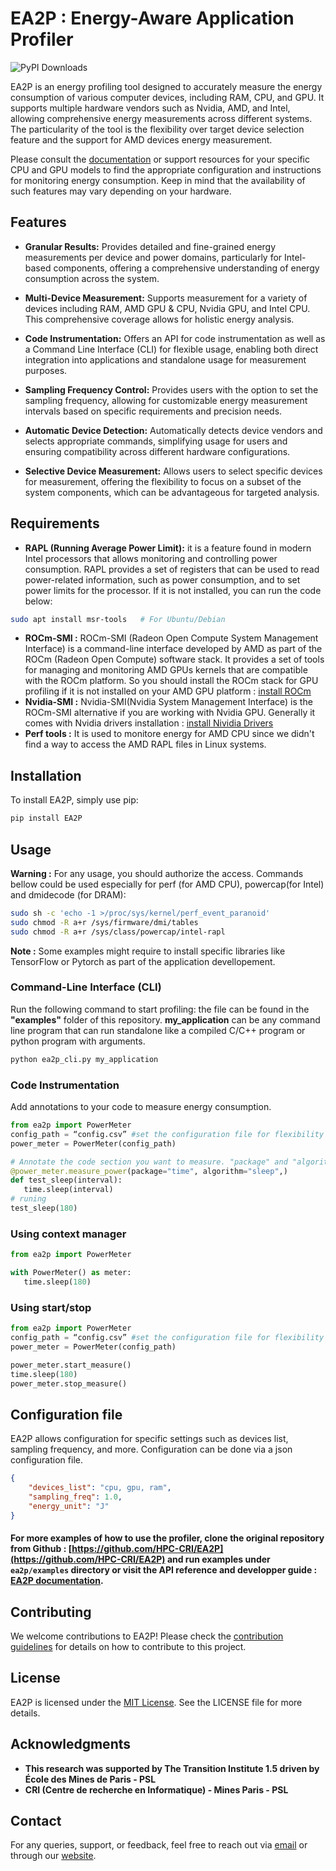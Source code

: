 # EA2P : Energy-Aware Application Profiler
![PyPI Downloads](https://img.shields.io/pypi/dm/EA2P?color=brightgreen&label=PyPI%20downloads&logo=pypi&logoColor=yellow)

EA2P is an energy profiling tool designed to accurately measure the energy consumption of various computer devices, including RAM, CPU, and GPU. It supports multiple hardware vendors such as Nvidia, AMD, and Intel, allowing comprehensive energy measurements across different systems. The particularity of the tool is the flexibility over target device selection feature and the support for AMD devices energy measurement.  

Please consult the [documentation](https://hpc-cri.github.io/EA2P/) or support resources for your specific CPU and GPU models to find the appropriate configuration and instructions for monitoring energy consumption. Keep in mind that the availability of such features may vary depending on your hardware.

## Features

- **Granular Results:** Provides detailed and fine-grained energy measurements per device and power domains, particularly for Intel-based components, offering a comprehensive understanding of energy consumption across the system.

- **Multi-Device Measurement:** Supports measurement for a variety of devices including RAM, AMD GPU & CPU, Nvidia GPU, and Intel CPU. This comprehensive coverage allows for holistic energy analysis.

- **Code Instrumentation:** Offers an API for code instrumentation as well as a Command Line Interface (CLI) for flexible usage, enabling both direct integration into applications and standalone usage for measurement purposes.

- **Sampling Frequency Control:** Provides users with the option to set the sampling frequency, allowing for customizable energy measurement intervals based on specific requirements and precision needs.

- **Automatic Device Detection:** Automatically detects device vendors and selects appropriate commands, simplifying usage for users and ensuring compatibility across different hardware configurations.

- **Selective Device Measurement:** Allows users to select specific devices for measurement, offering the flexibility to focus on a subset of the system components, which can be advantageous for targeted analysis.

## Requirements
- **RAPL (Running Average Power Limit):** it is a feature found in modern Intel processors that allows monitoring and controlling power consumption. RAPL provides a set of registers that can be used to read power-related information, such as power consumption, and to set power limits for the processor. If it is not installed, you can run the code below:
```bash
sudo apt install msr-tools   # For Ubuntu/Debian
```
- **ROCm-SMI :** ROCm-SMI (Radeon Open Compute System Management Interface) is a command-line interface developed by AMD as part of the ROCm (Radeon Open Compute) software stack. It provides a set of tools for managing and monitoring AMD GPUs kernels that are compatible with the ROCm platform. So you should install the ROCm stack for GPU profiling if it is not installed on your AMD GPU platform : [install ROCm](https://rocm.docs.amd.com/projects/install-on-linux/en/latest/tutorial/install-overview.html)
- **Nvidia-SMI :** Nvidia-SMI(Nvidia System Management Interface) is the ROCm-SMI alternative if you are working with Nvidia GPU. Generally it comes with Nvidia drivers installation : [install Nividia Drivers](https://docs.nvidia.com/cuda/cuda-installation-guide-linux/index.html#driver-installation)
- **Perf tools :** It is used to monitore energy for AMD CPU since we didn't find a way to access the AMD RAPL files in Linux systems.


## Installation

To install EA2P, simply use pip:

```bash
pip install EA2P
```
## Usage

**Warning :** For any usage, you should authorize the access. Commands bellow could be used especially for perf (for AMD CPU), powercap(for Intel) and dmidecode (for DRAM):
```bash
sudo sh -c 'echo -1 >/proc/sys/kernel/perf_event_paranoid'
sudo chmod -R a+r /sys/firmware/dmi/tables
sudo chmod -R a+r /sys/class/powercap/intel-rapl
```

**Note :** Some examples might require to install specific libraries like TensorFlow or Pytorch as part of the application devellopement.

### Command-Line Interface (CLI)

Run the following command to start profiling: the file can be found in the **"examples"** folder of this repository. **my_application** can be any command line program that can run standalone like a compiled C/C++ program or python program with arguments.

```bash
python ea2p_cli.py my_application
```

### Code Instrumentation

Add annotations to your code to measure energy consumption. 
```python
from ea2p import PowerMeter
config_path = “config.csv” #set the configuration file for flexibility
power_meter = PowerMeter(config_path)

# Annotate the code section you want to measure. "package" and "algorithm" params are required. 
@power_meter.measure_power(package="time", algorithm="sleep",)
def test_sleep(interval):
   time.sleep(interval)
# runing
test_sleep(180) 		
```

### Using context manager

```python
from ea2p import PowerMeter

with PowerMeter() as meter:
   time.sleep(180)		
```

### Using start/stop

```python
from ea2p import PowerMeter
config_path = “config.csv” #set the configuration file for flexibility
power_meter = PowerMeter(config_path)

power_meter.start_measure()
time.sleep(180)
power_meter.stop_measure()		
```
## Configuration file

EA2P allows configuration for specific settings such as devices list, sampling frequency, and more. Configuration can be done via a json configuration file.
```json
{
    "devices_list": "cpu, gpu, ram",
    "sampling_freq": 1.0,
    "energy_unit": "J"
}
```

#### For more examples of how to use the profiler, clone the original repository from Github : [https://github.com/HPC-CRI/EA2P](https://github.com/HPC-CRI/EA2P) and run examples under `ea2p/examples` directory or visit the API reference and developper guide : [EA2P documentation](https://hpc-cri.github.io/EA2P/).


## Contributing

We welcome contributions to EA2P! Please check the [contribution guidelines]() for details on how to contribute to this project.

## License

EA2P is licensed under the [MIT License](https://chat.openai.com/c/link/to/license). See the LICENSE file for more details.

## Acknowledgments

-   **This research was supported by The Transition Institute 1.5 driven by École des Mines de Paris - PSL**
-   **CRI (Centre de recherche en Informatique) - Mines Paris - PSL**

## Contact

For any queries, support, or feedback, feel free to reach out via [email](roblex.nana_tchakoute@minesparis.psl.eu) or through our [website](https://hpc-cri.github.io/EA2P/).

